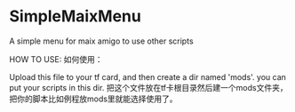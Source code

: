 # SimpleMaixMenu
A simple menu for maix amigo to use other scripts

HOW TO USE:
如何使用：

Upload this file to your tf card, and then create a dir named 'mods'. you can put your scripts in this dir.
把这个文件放在tf卡根目录然后建一个mods文件夹，把你的脚本比如例程放mods里就能选择使用了。
